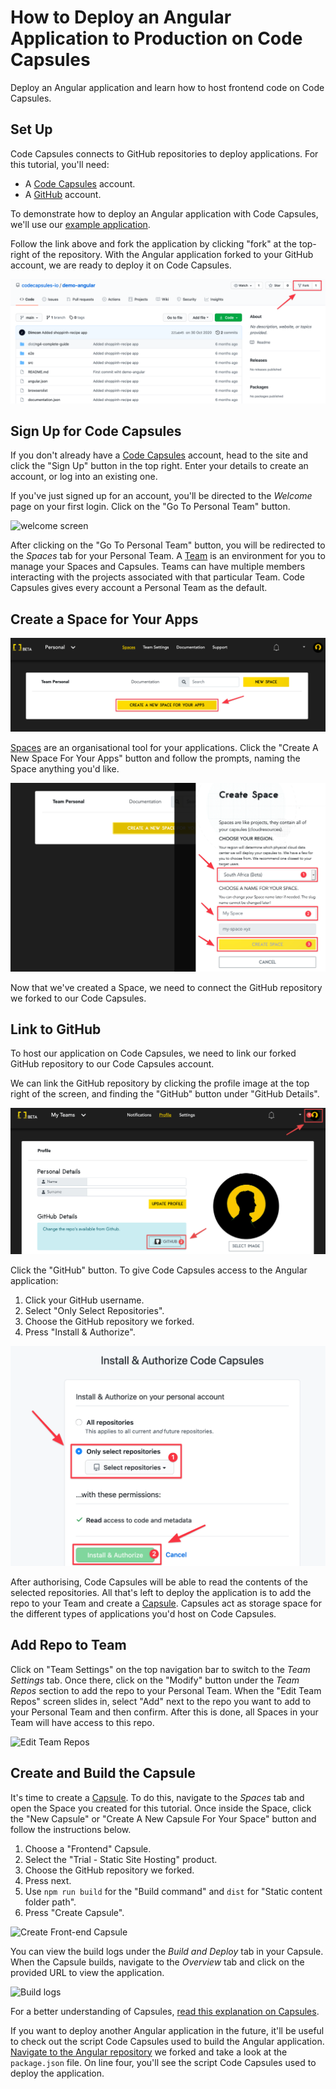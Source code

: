 # How to Deploy an Angular Application to Production on Code Capsules

Deploy an Angular application and learn how to host frontend code on Code Capsules. 

## Set Up

Code Capsules connects to GitHub repositories to deploy applications. For this tutorial, you'll need:
- A [Code Capsules](https://codecapsules.io/) account. 
- A [GitHub](https://github.com/) account.  

To demonstrate how to deploy an Angular application with Code Capsules, we'll use our [example application](https://github.com/codecapsules-io/demo-angular). 

Follow the link above and fork the application by clicking "fork" at the top-right of the repository. With the Angular application forked to your GitHub account, we are ready to deploy it on Code Capsules.

![demo angular github](../assets/deployment/angular/cc-demo-angular-github.png)

## Sign Up for Code Capsules

If you don't already have a [Code Capsules](https://codecapsules.io/) account, head to the site and click the "Sign Up" button in the top right. Enter your details to create an account, or log into an existing one.

If you've just signed up for an account, you'll be directed to the _Welcome_ page on your first login. Click on the "Go To Personal Team" button.

![welcome screen](../assets/deployment/angular/welcome-screen.jpg)

After clicking on the "Go To Personal Team" button, you will be redirected to the _Spaces_ tab for your Personal Team. A [Team](https://codecapsules.io/docs/faq/what-is-a-team/) is an environment for you to manage your Spaces and Capsules. Teams can have multiple members interacting with the projects associated with that particular Team. Code Capsules gives every account a Personal Team as the default.

## Create a Space for Your Apps

![create a new space](../assets/deployment/angular/spaces.png)

[Spaces](https://codecapsules.io/docs/faq/what-is-a-space) are an organisational tool for your applications. Click the "Create A New Space For Your Apps" button and follow the prompts, naming the Space anything you'd like.

![space name](../assets/deployment/angular/space-name.png)

Now that we've created a Space, we need to connect the GitHub repository we forked to our Code Capsules.

## Link to GitHub

To host our application on Code Capsules, we need to link our forked GitHub repository to our Code Capsules account.

We can link the GitHub repository by clicking the profile image at the top right of the screen, and finding the "GitHub" button under "GitHub Details".

![git-button](../assets/deployment/angular/git-button.png) 

Click the "GitHub" button. To give Code Capsules access to the Angular application:

1. Click your GitHub username.
2. Select "Only Select Repositories".
3. Choose the GitHub repository we forked.
4. Press "Install & Authorize".

![Install & authorize github](../assets/deployment/angular/github-integration.png)

After authorising, Code Capsules will be able to read the contents of the selected repositories. All that's left to deploy the application is to add the repo to your Team and create a [Capsule](https://codecapsules.io/docs/faq/what-is-a-capsule). Capsules act as storage space for the different types of applications you'd host on Code Capsules.

## Add Repo to Team

Click on "Team Settings" on the top navigation bar to switch to the _Team Settings_ tab. Once there, click on the "Modify" button under the _Team Repos_ section to add the repo to your Personal Team. When the "Edit Team Repos" screen slides in, select "Add" next to the repo you want to add to your Personal Team and then confirm. After this is done, all Spaces in your Team will have access to this repo. 

![Edit Team Repos](../assets/deployment/angular/team-repos.gif)

## Create and Build the Capsule

It's time to create a [Capsule](https://codecapsules.io/docs/faq/what-is-a-capsule). To do this, navigate to the _Spaces_ tab and open the Space you created for this tutorial. Once inside the Space, click the "New Capsule" or "Create A New Capsule For Your Space" button and follow the instructions below.

1. Choose a "Frontend" Capsule.
2. Select the "Trial - Static Site Hosting" product.
3. Choose the GitHub repository we forked.
4. Press next.
5. Use `npm run build` for the "Build command" and `dist` for "Static content folder path".
6. Press "Create Capsule".

![Create Front-end Capsule](../assets/deployment/angular/creating-frontend-capsule.gif)

You can view the build logs under the _Build and Deploy_ tab in your Capsule. When the Capsule builds, navigate to the _Overview_ tab and click on the provided URL to view the application. 

![Build logs](../assets/deployment/angular/frontend-capsule-build-logs.png)

For a better understanding of Capsules, [read this explanation on Capsules](https://codecapsules.io/docs/faq/what-is-a-capsule/).

If you want to deploy another Angular application in the future, it'll be useful to check out the script Code Capsules used to build the Angular application. [Navigate to the Angular repository](https://github.com/codecapsules-io/demo-angular/) we forked and take a look at the `package.json` file. On line four, you'll see the script Code Capsules used to deploy the application. 
